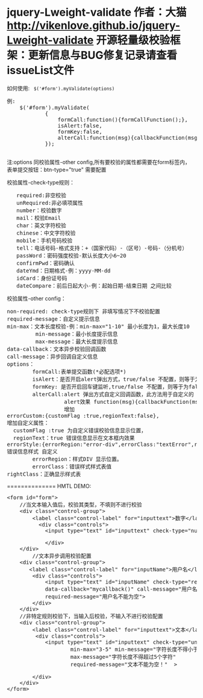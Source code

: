 jquery-Lweight-validate
作者：大猫
http://vikenlove.github.io/jquery-Lweight-validate
开源轻量级校验框架：更新信息与BUG修复记录请查看issueList文件
=========================================================================================

如何使用:
<code>
$('#form').myValidate(options)
</code>
<pre>
例:
   	$('#form').myValidate(
			{
				formCall:function(){formCallFunction();},
				isAlert:false,
				formKey:false,
				alterCall:function(msg){callbackFunction(msg);}			
			});	

</pre>

注:options 同校验属性-other config,所有要校验的属性都需要在form标签内，
表单提交按钮：btn-type="true" 需要配置

校验属性-check-type规则：
<pre>
   required:非空校验
   unRequired:非必填项属性
   number：校验数字
   mail：校验Email
   char：英文字符校验
   chinese：中文字符校验
   mobile：手机号码校验
   tell：电话号码-格式支持：+（国家代码）-（区号）-号码-（分机号）
   passWord：密码强度校验-默认长度大小6~20
   confirmPwd：密码确认
   dateYmd：日期格式-例：yyyy-MM-dd
   idCard：身份证号码
   dateCompare：前后日起大小-例：起始日期-结束日期 之间比较
</pre>
校验属性-other config：

<pre>
non-required: check-type规则下 非填写情况下不校验配置
required-message：自定义提示信息
min-max：文本长度校验-例：min-max="1-10" 最小长度为1，最大长度10
         min-message：最小长度提示信息
         max-message：最大长度提示信息
data-callback：文本异步校验回调函数
call-message：异步回调自定义信息
options：
        formCall:表单提交函数(*必配选项*)
        isAlert：是否开启alert弹出方式，true/false 不配置，则等于为false(非必配选项)
        formKey: 是否开启回车键监听,true/false 不配置，则等于为false(非必配选项)
        alterCall:alert 弹出方式自定义回调函数，此方法用于自定义的
                  alert效果 function(msg){callbackFunction(msg);}	（非必配选项）
                  增加
errorCustom:{customFlag :true,regionText:false},
增加自定义属性：
  customFlag :true 为自定义错误校验信息显示位置，
  regionText：true 错误信息显示在文本框内效果
errorStyle:{errorRegion:"error-div",errorClass:"textError",rightClass:"right-item"},
错误信息样式 自定义
        errorRegion：样式DIV 显示位置。
        errorClass：错误样式样式表值
rightClass：正确显示样式表
</pre>

==============
HMTL DEMO:
<pre>
&lt;form id="form"&gt;
	//当文本输入值后，校验其类型，不填则不进行校验
	&lt;div class="control-group"&gt;
		&lt;label class="control-label" for="inputtext"&gt;数字&lt;/label&gt;
		  &lt;div class="controls"&gt;
			&lt;input type="text" id="inputtext" check-type="number" non-required='true'&gt;
							
	        &lt;/div&gt;
	&lt;/div&gt;
        //文本异步调用校验配置
	&lt;div class="control-group"&gt;
	   &lt;label class="control-label" for="inputName"&gt;用户名&lt;/label&gt;
		&lt;div class="controls"&gt;
			&lt;input type="text" id="inputName" check-type="required" 
			data-callback="mycallback()" call-message="用户名名已存在" 
			required-message="用户名不能为空"&gt;
		&lt;/div>
	&lt;/div>
	//非特定规则校验下，当输入后校验，不输入不进行校验配置
	&lt;div class="control-group"&gt;
		&lt;label class="control-label" for="inputtext"&gt;文本&lt;/label&gt;
		 &lt;div class="controls"&gt;
			&lt;input type="text" id="inputtext" check-type="unRequired"
					min-max="3-5" min-message="字符长度不得小于3个字符" 
					max-message="字符长度不得超过5个字符"  
					required-message="文本不能为空！"  &gt;
						
		&lt;/div&gt;
	&lt;/div&gt;			
&lt;/form&gt;
</pre>


